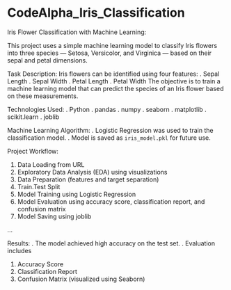 # CodeAlpha_Iris_Classification
 Iris Flower Classification with Machine Learning:

This project uses a simple machine learning model to classify Iris flowers into three species — Setosa, Versicolor, and Virginica — based on their sepal and petal dimensions.


 Task Description:
 Iris flowers can be identified using four features:
  . Sepal Length
  . Sepal Width
  . Petal Length
  . Petal Width
The objective is to train a machine learning model that can predict the species of an Iris flower based on these measurements.




Technologies Used:
. Python
. pandas
. numpy
. seaborn
. matplotlib
. scikit.learn
. joblib


Machine Learning Algorithm:
. Logistic Regression was used to train the classification model.
. Model is saved as `iris_model.pkl` for future use.

Project Workflow:
1. Data Loading from URL
2. Exploratory Data Analysis (EDA) using visualizations
3. Data Preparation (features and target separation)
4. Train.Test Split
5. Model Training using Logistic Regression
6. Model Evaluation using accuracy score, classification report, and confusion matrix
7. Model Saving using joblib

...

Results:
. The model achieved high accuracy on the test set.
. Evaluation includes
  1. Accuracy Score
  2. Classification Report
  3.  Confusion Matrix (visualized using Seaborn)
